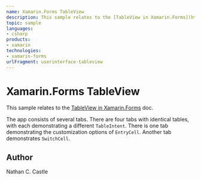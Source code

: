 ```yaml
---
name: Xamarin.Forms TableView
description: This sample relates to the [TableView in Xamarin.Forms](https://docs.microsoft.com/xamarin/xamarin-forms/user-interface/tableview/) doc.  The app c...
topic: sample
languages:
- csharp
products:
- xamarin
technologies:
- xamarin-forms
urlFragment: userinterface-tableview
---
```

Xamarin.Forms TableView
==============

This sample relates to the [TableView in Xamarin.Forms](https://docs.microsoft.com/xamarin/xamarin-forms/user-interface/tableview/) doc.

The app consists of several tabs. There are four tabs with identical tables, with each demonstrating a different `TableIntent`. There is one tab demonstrating the customization options of `EntryCell`. Another tab demonstrates `SwitchCell`. 

Author
------

Nathan C. Castle
